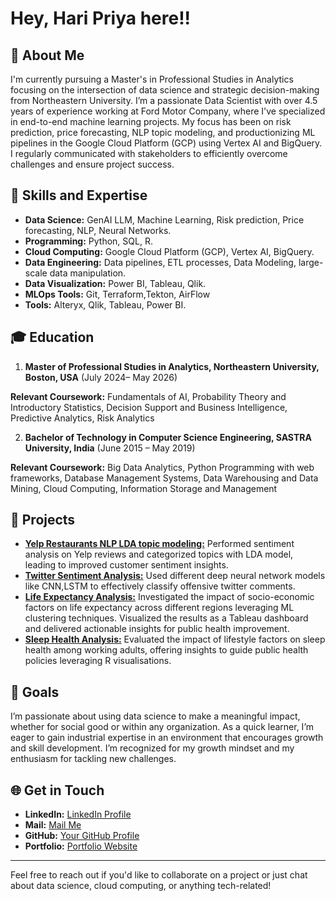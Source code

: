 # Hey, Hari Priya here!!

## 👋 About Me

I'm currently pursuing a Master's in Professional Studies in Analytics focusing on the intersection of data science and strategic decision-making from Northeastern University. I’m a passionate Data Scientist with over 4.5 years of experience working at Ford Motor Company, where I've specialized in end-to-end machine learning projects. My focus has been on risk prediction, price forecasting, NLP topic modeling, and productionizing ML pipelines in the Google Cloud Platform (GCP) using Vertex AI and BigQuery. I regularly communicated with stakeholders to efficiently overcome challenges and ensure project success.

## 🌟 Skills and Expertise

- **Data Science:** GenAI LLM, Machine Learning, Risk prediction, Price forecasting, NLP, Neural Networks.
- **Programming:** Python, SQL, R.
- **Cloud Computing:** Google Cloud Platform (GCP), Vertex AI, BigQuery.
- **Data Engineering:** Data pipelines, ETL processes, Data Modeling, large-scale data manipulation.
- **Data Visualization:** Power BI, Tableau, Qlik.
- **MLOps Tools:** Git, Terraform,Tekton, AirFlow
- **Tools:** Alteryx, Qlik, Tableau, Power BI.

## 🎓 Education

1. **Master of Professional Studies in Analytics, Northeastern University, Boston, USA** (July 2024– May 2026)

**Relevant Coursework:** Fundamentals of AI, Probability Theory and Introductory Statistics, Decision Support and Business Intelligence, Predictive Analytics, Risk Analytics

2. **Bachelor of Technology in Computer Science Engineering, SASTRA University, India**    	                    (June 2015 – May 2019) 

**Relevant Coursework:** Big Data Analytics, Python Programming with web frameworks, Database Management Systems, Data Warehousing and Data Mining, Cloud Computing, Information Storage and Management


## 🚀 Projects

- [**Yelp Restaurants NLP LDA topic modeling:**](https://github.com/Haripriya9851/Yelp-Restaurants-Topic-Modelling---NLP) Performed sentiment analysis on Yelp reviews and categorized topics with LDA model, leading to improved customer sentiment insights.
- [**Twitter Sentiment Analysis:**](https://github.com/Haripriya9851/Twitter-Sentiment-Analysis) Used different deep neural network models like CNN,LSTM to effectively classify offensive twitter comments.
- [**Life Expectancy Analysis:**](https://github.com/Haripriya9851/Global-Life-Expectancy-Analysis-2000-2019-Insights-from-World-Bank-Data) Investigated the impact of socio-economic factors on life expectancy across different regions leveraging ML clustering techniques. Visualized the results as a Tableau dashboard and delivered actionable insights for public health improvement.
- [**Sleep Health Analysis:**](https://github.com/Haripriya9851/Impact-of-Physical-Lifestyle-factors-on-Sleep-Health) Evaluated the impact of lifestyle factors on sleep health among working adults, offering insights to guide public health policies leveraging R visualisations.


## 🎯 Goals

I’m passionate about using data science to make a meaningful impact, whether for social good or within any organization. As a quick learner, I’m eager to gain industrial expertise in an environment that encourages growth and skill development. I’m recognized for my growth mindset and my enthusiasm for tackling new challenges.

## 🌐 Get in Touch

- **LinkedIn:** [LinkedIn Profile](https://www.linkedin.com/in/haripriya-ram-791595154/)
- **Mail:** [Mail Me](mailto:ramamoorthy.h@northeastern.edu)
- **GitHub:** [Your GitHub Profile](https://github.com/Haripriya9851)
- **Portfolio:** [Portfolio Website](#)

---

Feel free to reach out if you'd like to collaborate on a project or just chat about data science, cloud computing, or anything tech-related!
